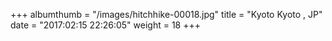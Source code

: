 +++
albumthumb = "/images/hitchhike-00018.jpg"
title = "Kyoto Kyoto , JP"
date = "2017:02:15 22:26:05"
weight = 18
+++
